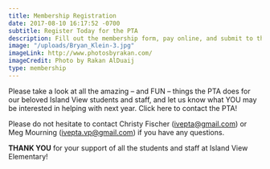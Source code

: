 ```yaml
---
title: Membership Registration
date: 2017-08-10 16:17:52 -0700
subtitle: Register Today for the PTA
description: Fill out the membership form, pay online, and submit to the PTA board.
image: "/uploads/Bryan_Klein-3.jpg"
imageLink: http://www.photosbyrakan.com/
imageCredit: Photo by Rakan AlDuaij
type: membership
---
```

Please take a look at all the amazing – and FUN – things the PTA does for our beloved Island View students and staff, and let us know what YOU may be interested in helping with next year. Click here to contact the PTA!

Please do not hesitate to contact Christy Fischer ([ivepta@gmail.com](ivepta@gmail.com)) or
Meg Mourning ([ivepta.vp@gmail.com](ivepta.vp@gmail.com)) if you have any questions. 
 
**THANK YOU** for your support of all the students and staff at Island View Elementary!